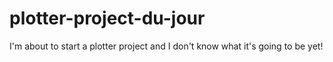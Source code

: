 # plotter-project-du-jour
I'm about to start a plotter project and I don't know what it's going to be yet! 
